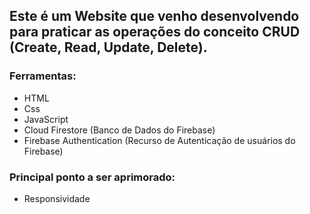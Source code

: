 ## Este é um Website que venho desenvolvendo para praticar as operações do conceito CRUD (Create, Read, Update, Delete).

### Ferramentas:
- HTML
- Css
- JavaScript
- Cloud Firestore (Banco de Dados do Firebase)
- Firebase Authentication (Recurso de Autenticação de usuários do Firebase)

### Principal ponto a ser aprimorado:
- Responsividade
